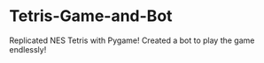 # Tetris-Game-and-Bot

Replicated NES Tetris with Pygame! Created a bot to play the game endlessly!
